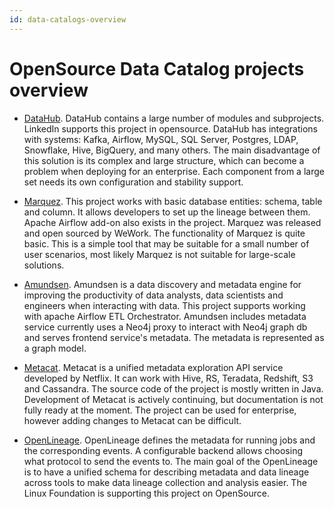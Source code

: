 ```yaml
---
id: data-catalogs-overview
---
```


# OpenSource Data Catalog projects overview

* [DataHub](https://github.com/linkedin/datahub). DataHub contains a large number of modules and subprojects. LinkedIn supports this project in opensource. 
DataHub has integrations with systems: Kafka, Airflow, MySQL, SQL Server, Postgres, LDAP, Snowflake, Hive, BigQuery, and many others.
The main disadvantage of this solution is its complex and large structure, which can become a problem when deploying for an enterprise.
Each component from a large set needs its own configuration and stability support.

* [Marquez](https://github.com/MarquezProject/marquez). This project works with basic database entities: schema, table and column. It allows developers to set up the lineage between them.
Apache Airflow add-on also exists in the project. Marquez was released and open sourced by WeWork.
The functionality of Marquez is quite basic. 
This is a simple tool that may be suitable for a small number of user scenarios, most likely Marquez is not suitable for large-scale solutions.

* [Amundsen](https://github.com/amundsen-io/amundsen). Amundsen is a data discovery and metadata engine for improving the productivity of data analysts, data scientists and engineers when interacting with data.
This project supports working with apache Airflow ETL Orchestrator.
Amundsen includes metadata service currently uses a Neo4j proxy to interact with Neo4j graph db and serves frontend service's metadata. The metadata is represented as a graph model.

* [Metacat](https://github.com/Netflix/metacat). Metacat is a unified metadata exploration API service developed by Netflix.
It can work with Hive, RS, Teradata, Redshift, S3 and Cassandra. 
The source code of the project is mostly written in Java. Development of Metacat is actively continuing, but documentation is not fully ready at the moment.
The project can be used for enterprise, however adding changes to Metacat can be difficult.

* [OpenLineage](https://github.com/OpenLineage/OpenLineage). OpenLineage defines the metadata for running jobs and the corresponding events. A configurable backend allows choosing what protocol to send the events to.
The main goal of the OpenLineage is to have a unified schema for describing metadata and data lineage across tools to make data lineage collection and analysis easier.
The Linux Foundation is supporting this project on OpenSource.


